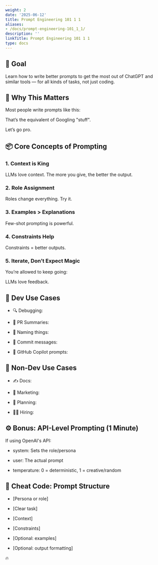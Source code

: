 ```yaml
---
weight: 2
date: '2025-06-12'
title: Prompt Engineering 101 1 1
aliases:
- /docs/prompt-engineering-101_1_1/
description: ''
linkTitle: Prompt Engineering 101 1 1
type: docs
---
```


## 🎯 Goal

Learn how to write better prompts to get the most out of ChatGPT and similar tools — for all kinds of tasks, not just coding.

<!-- Unsupported block type: divider -->

## 🚀 Why This Matters

Most people write prompts like this:

<!-- Unsupported block type: quote -->

That’s the equivalent of Googling "stuff".

Let’s go pro.

<!-- Unsupported block type: divider -->

## 📦 Core Concepts of Prompting

### 1. Context is King

LLMs love context. The more you give, the better the output.

<!-- Unsupported block type: quote -->

<!-- Unsupported block type: quote -->

<!-- Unsupported block type: divider -->

### 2. Role Assignment

<!-- Unsupported block type: quote -->

Roles change everything. Try it.

<!-- Unsupported block type: divider -->

### 3. Examples > Explanations

Few-shot prompting is powerful.

<!-- Unsupported block type: quote -->

<!-- Unsupported block type: divider -->

### 4. Constraints Help

<!-- Unsupported block type: quote -->

Constraints = better outputs.

<!-- Unsupported block type: divider -->

### 5. Iterate, Don’t Expect Magic

You’re allowed to keep going:

<!-- Unsupported block type: quote -->

LLMs love feedback.

<!-- Unsupported block type: divider -->

## 🔧 Dev Use Cases

- 🔍 Debugging:

- 📄 PR Summaries:

- 🧠 Naming things:

- 📜 Commit messages:

- 🤖 GitHub Copilot prompts:

<!-- Unsupported block type: divider -->

## 💼 Non-Dev Use Cases

- ✍️ Docs:

- 📣 Marketing:

- 📅 Planning:

- 🧑‍🏫 Hiring:

<!-- Unsupported block type: divider -->

## ⚙️ Bonus: API-Level Prompting (1 Minute)

If using OpenAI's API:

<!-- Unsupported block type: code -->

- system: Sets the role/persona

- user: The actual prompt

- temperature: 0 = deterministic, 1 = creative/random

## 🎁 Cheat Code: Prompt Structure

- [Persona or role]

- [Clear task]

- [Context]

- [Constraints]

- [Optional: examples]

- [Optional: output formatting]

🔥
